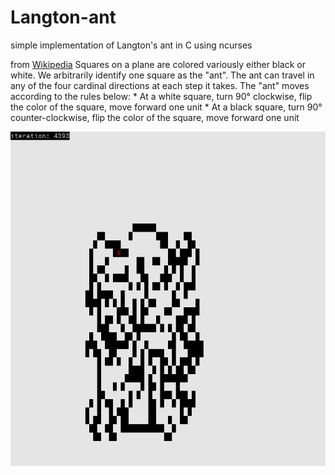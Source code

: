 # Langton-ant
simple implementation of Langton's ant in C using ncurses

from [Wikipedia](https://en.wikipedia.org/wiki/Langton%27s_ant)
  Squares on a plane are colored variously either black or white. We arbitrarily identify one square as the "ant". The ant can  travel in any of the four cardinal directions at each step it takes. The "ant" moves according to the rules below:
    * At a white square, turn 90° clockwise, flip the color of the square, move forward one unit
    * At a black square, turn 90° counter-clockwise, flip the color of the square, move forward one unit
    
    
    
![screenshot1](ant_screenshot.png)
